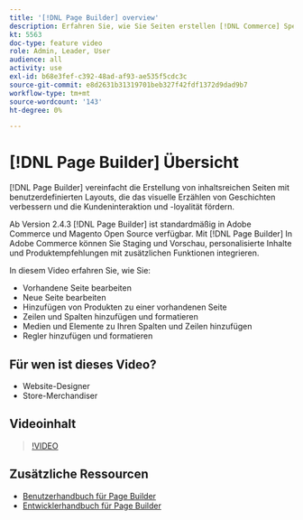 ```yaml
---
title: '[!DNL Page Builder] overview'
description: Erfahren Sie, wie Sie Seiten erstellen [!DNL Commerce] Speichern von Seiten in Admin mithilfe von [!DNL Page Builder].
kt: 5563
doc-type: feature video
role: Admin, Leader, User
audience: all
activity: use
exl-id: b68e3fef-c392-48ad-af93-ae535f5cdc3c
source-git-commit: e8d2631b31319701beb327f42fdf1372d9dad9b7
workflow-type: tm+mt
source-wordcount: '143'
ht-degree: 0%

---
```


# [!DNL Page Builder] Übersicht

[!DNL Page Builder] vereinfacht die Erstellung von inhaltsreichen Seiten mit benutzerdefinierten Layouts, die das visuelle Erzählen von Geschichten verbessern und die Kundeninteraktion und -loyalität fördern.

Ab Version 2.4.3 [!DNL Page Builder] ist standardmäßig in Adobe Commerce und Magento Open Source verfügbar. Mit [!DNL Page Builder] In Adobe Commerce können Sie Staging und Vorschau, personalisierte Inhalte und Produktempfehlungen mit zusätzlichen Funktionen integrieren.

In diesem Video erfahren Sie, wie Sie:

- Vorhandene Seite bearbeiten
- Neue Seite bearbeiten
- Hinzufügen von Produkten zu einer vorhandenen Seite
- Zeilen und Spalten hinzufügen und formatieren
- Medien und Elemente zu Ihren Spalten und Zeilen hinzufügen
- Regler hinzufügen und formatieren

## Für wen ist dieses Video?

- Website-Designer
- Store-Merchandiser

## Videoinhalt

>[!VIDEO](https://video.tv.adobe.com/v/343781?quality=12&learn=on)

## Zusätzliche Ressourcen

- [Benutzerhandbuch für Page Builder](https://experienceleague.adobe.com/docs/commerce-admin/page-builder/guide-overview.html)
- [Entwicklerhandbuch für Page Builder](https://developer.adobe.com/commerce/frontend-core/page-builder/)
